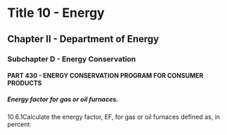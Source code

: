 
# Title 10 - Energy
## Chapter II - Department of Energy
### Subchapter D - Energy Conservation
#### PART 430 - ENERGY CONSERVATION PROGRAM FOR CONSUMER PRODUCTS
##### Energy factor for gas or oil furnaces.

10.6.1Calculate the energy factor, EF, for gas or oil furnaces defined as, in percent:
